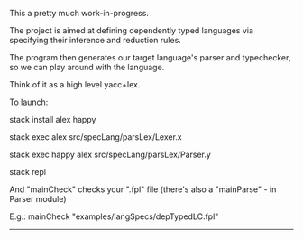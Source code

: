 This a pretty much work-in-progress.

The project is aimed at defining dependently typed languages via specifying their inference and reduction rules.

The program then generates our target language's parser and typechecker, so we can play around with the language.

Think of it as a high level yacc+lex.


To launch:

stack install alex happy

stack exec alex src/specLang/parsLex/Lexer.x

stack exec happy alex src/specLang/parsLex/Parser.y

stack repl

And "mainCheck" checks your ".fpl" file (there's also a "mainParse" - in Parser module)

E.g.: mainCheck "examples/langSpecs/depTypedLC.fpl"



---
